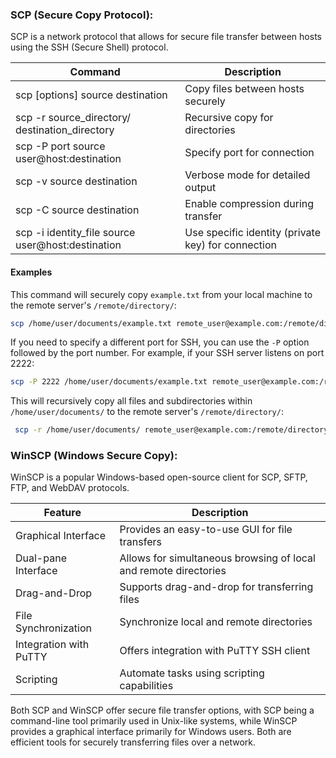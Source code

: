 
### SCP (Secure Copy Protocol):

SCP is a network protocol that allows for secure file transfer between hosts using the SSH (Secure Shell) protocol.

|Command|Description|
|---|---|
|scp [options] source destination|Copy files between hosts securely|
|scp -r source_directory/ destination_directory|Recursive copy for directories|
|scp -P port source user@host:destination|Specify port for connection|
|scp -v source destination|Verbose mode for detailed output|
|scp -C source destination|Enable compression during transfer|
|scp -i identity_file source user@host:destination|Use specific identity (private key) for connection|
#### Examples
  
This command will securely copy `example.txt` from your local machine to the remote server's `/remote/directory/`:

```bash
scp /home/user/documents/example.txt remote_user@example.com:/remote/directory/
```

If you need to specify a different port for SSH, you can use the `-P` option followed by the port number. For example, if your SSH server listens on port 2222:

```bash
scp -P 2222 /home/user/documents/example.txt remote_user@example.com:/remote/directory/
```

This will recursively copy all files and subdirectories within `/home/user/documents/` to the remote server's `/remote/directory/`:

```bash
 scp -r /home/user/documents/ remote_user@example.com:/remote/directory/
```

### WinSCP (Windows Secure Copy):

WinSCP is a popular Windows-based open-source client for SCP, SFTP, FTP, and WebDAV protocols.

|Feature|Description|
|---|---|
|Graphical Interface|Provides an easy-to-use GUI for file transfers|
|Dual-pane Interface|Allows for simultaneous browsing of local and remote directories|
|Drag-and-Drop|Supports drag-and-drop for transferring files|
|File Synchronization|Synchronize local and remote directories|
|Integration with PuTTY|Offers integration with PuTTY SSH client|
|Scripting|Automate tasks using scripting capabilities|

Both SCP and WinSCP offer secure file transfer options, with SCP being a command-line tool primarily used in Unix-like systems, while WinSCP provides a graphical interface primarily for Windows users. Both are efficient tools for securely transferring files over a network.